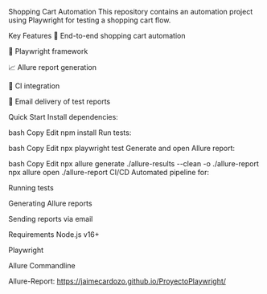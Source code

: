 Shopping Cart Automation
This repository contains an automation project using Playwright for testing a shopping cart flow.

Key Features
🛒 End-to-end shopping cart automation

🧪 Playwright framework

📈 Allure report generation

🔄 CI integration

📧 Email delivery of test reports

Quick Start
Install dependencies:

bash
Copy
Edit
npm install
Run tests:

bash
Copy
Edit
npx playwright test
Generate and open Allure report:

bash
Copy
Edit
npx allure generate ./allure-results --clean -o ./allure-report
npx allure open ./allure-report
CI/CD
Automated pipeline for:

Running tests

Generating Allure reports

Sending reports via email

Requirements
Node.js v16+

Playwright

Allure Commandline

Allure-Report: https://jaimecardozo.github.io/ProyectoPlaywright/

